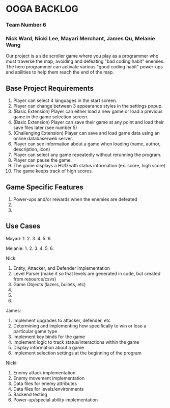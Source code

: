 # OOGA BACKLOG
### Team Number 6
### Nick Ward, Nicki Lee, Mayari Merchant, James Qu, Melanie Wang

Our project is a side scroller game where you play as a programmer who must traverse
the map, avoiding and defeating "bad coding habit" enemies. The hero programmer can 
activate various "good coding habit" power-ups and abilities to help them reach the
end of the map.

## Base Project Requirements
1. Player can select 4 languages in the start screen.
2. Player can change between 3 appearance styles in the settings popup.
3. (Basic Extension) Player can either load a new game or load a previous game in the game selection screen.
4. (Basic Extension) Player can save their game at any point and load their save files later (see number 5)
5. (Challenging Extension) Player can save and load game data using an online database/web server.
6. Player can see information about a game when loading (name, author, description, icon)
7. Player can select any game repeatedly without rerunning the program.
8. Player can pause the game.
9. The game displays a HUD with status information (ex. score, high score)
10. The game keeps track of high scores.

## Game Specific Features
1. Power-ups and/or rewards when the enemies are defeated 
2. 
3.

## Use Cases
Mayari: 
1. 
2. 
3. 
4. 
5. 
6. 

Melanie: 
1. 
2. 
3. 
4. 
5. 
6. 

Nick:
1. Entity, Attacker, and Defender Implementation
2. Level Parser (make it so that levels are generated in code, but created from resource/csvs)
3. Game Objects (lazers, bullets, etc)
4. 
5. 
6. 

James: 
1. Implement upgrades to attacker, defender, etc
2. Determining and implementing how specifically to win or lose a particular game type
3. Implement key binds for the game
4. Implement logic to track status/interactions within the game
5. Display information about a game
6. Implement selection settings at the beginning of the program

Nicki:
1. Enemy attack implementation
2. Enemy movement implementation
3. Data files for enemy attributes 
4. Data files for levels/environments
5. Backend testing
6. Power-up/special ability implementation
